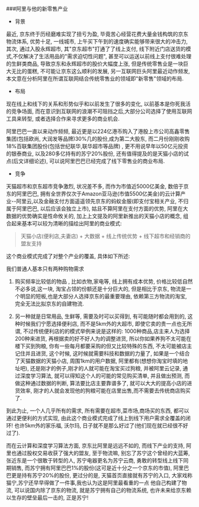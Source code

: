 ###阿里与他的新零售产业
* 背景

最近, 京东终于历经磨难实现了扭亏为盈, 毕竟苦心经营花费大量金钱构筑的京东物流体系, 优势十足, 一线城市, 上午买下午到的速度确实能够带来很大的冲击力, 其次, 通过入股永辉超市, 其"京东超市"打通了了线上支付, 线下附近门店送货的模式,不仅解决了生活用品的"需求迫切性问题", 甚至可以运送以前线上支付很难处理的生鲜类商品, 导致京东和永辉超市的股价大幅度上涨, 但是传统零售业是一块巨大无比的蛋糕, 不可能让京东这么顺利的发展, 另一互联网巨头阿里最近动作频发, 本文意在分析阿里在所谓互联网结合传统零售业的领域即"新零售"领域的布局.

* 布局

现在线上和线下的关系和形势似乎和以前发生了很多的变化, 以前基本是你死我活的竞争场面, 而在意识到互联网的浪潮不可阻挡之后,大部分公司选择了使用互联网工具来转型, 或者选择合作来寻求更多的商业机会.

阿里巴巴一直以来动作频频, 最近更是以224亿港币购入了港股上市公司高鑫零售集团(包括欧尚, 大润发等品牌)30%几的股份,成为第二大股东,
而二月份刚刚收购18%百联集团股份(包括世纪联华,联华超市等品牌) , 更不用说早年以50亿元投资的银泰商业, 以及280多亿持有的苏宁20%股份, 还有值得提及的是天猫小店的试点(后文详细论述), 可以说阿里巴巴已经完成了线下零售业的商业布局.

* 竞争


天猫超市和京东超市竞争激烈, 状况差不多, 而作为市值近5000亿美金, 数倍于京东的阿里巴巴, 拥有全世界仅次于Amazon亚马逊(市值5500亿美金)的云计算产业--阿里云,以及金融支付方面遥遥领先京东的蚂蚁金服(即支付宝相关产业, 不归属于阿里巴巴, 以后应该会独立上市), 姑且不算阿里在支付方面的优势, 阿里在大数据的优势确实是性命攸关的, 加上上文提及的阿里新推出的天猫小店的概念, 组合起来基本可以较为清晰的描绘出阿里的商业模式:
>天猫小店(便利店,夫妻店) + 大数据 + 线上传统优势 + 线下超市和经销商的盟友支持

这个商业模式完成了对整个产业的覆盖, 具体如下所述:


我们普通人基本只有两种购物需求


1. 购买频率比较低的物品 , 比如衣物,家电等, 线上拥有成本优势, 价格比较低自然不必多说,这一块, 淘宝占领的份额还是十分巨大的, 但是相比于京东, 物流是一个明显的短板,也是大部分人选择京东的最重要理由, 依赖第三方物流的淘宝, 完全无法比拟京东的自建物流.


2. 另一种就是日常用品, 生鲜等, 需要及时可以买得到, 有可能随时都会用到的, 这种时候我们宁愿选择便利店, 而不是5km外的大超市, 即使它卖的贵一点也无所谓, 不过传统便利店的的模式举例来说是这样的: 1000种商品,店主来人为选择200种来进货, 再根据卖的好不好人为的调整进货, 所以你如果养狗不太可能在楼下买到狗粮, 你有一些每月都要采购的但又比较特殊的东西, 不太可能被店主记住并且进货, 
这个时候, 这时候就需要科技和数据的力量了, 如果是一个结合了天猫数据的天猫小店, 周围1km的用户数据, 阿里都有(想想你淘宝时填的地址吧), 还是刚才的例子,刚才的人就可能在淘宝买过狗粮, 并被阿里云记录, 通过深度学习算法, 就可以得知这个人的可能的常见购买清单, 并且做出预测, 而做这种通过数据的判断, 算法要比店主要靠谱多了, 就可以大大的提高小店的进货效率, 刚才的人就会发现他的狗粮可能在店里出售,而不需要去传统商店购买了.

到此为止, 一个人几乎所有的需求, 所有需要在超市,菜市场,商场买的东西, 都可以通过更便利的方式实现, 由此这个商业模式完成了线上到线下用户需求全覆盖的闭环! 也许5km外的家乐福, 沃尔玛, 日子就不是那么好过了(他们现在就已经很不好过了).


而在云计算和深度学习算法方面, 京东比阿里是远远不如的, 而线下产业的支持, 阿里也通过股权交易收获了强大的盟友, 至于物流嘛, 别忘了苏宁这个曾经的大蓝筹, 张近东是一个很敢于转型的人, 苏宁电器更名为苏宁云商, 勇敢的转型线上线下同期销售, 而苏宁拥有阿里巴巴1%的股份(这可是近十分之一个京东的市值), 阿里巴巴更是持有苏宁20%的股份, 更过分的是, 天猫首页直接就有苏宁的入口, 大家戏称猫宁,苏宁还早早得做了一件事,我也认为这是阿里最看重的一点 他自己构建了物流, 可以说国内除了京东的物流, 就是苏宁拥有自己的物流系统, 也许未来给京东赖以生存的壁垒最后一击的, 正是苏宁!


